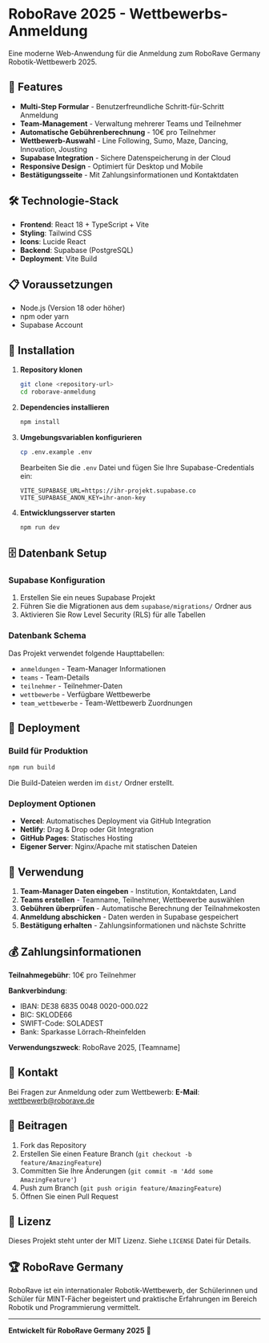 # RoboRave 2025 - Wettbewerbs-Anmeldung

Eine moderne Web-Anwendung für die Anmeldung zum RoboRave Germany Robotik-Wettbewerb 2025.

## 🚀 Features

- **Multi-Step Formular** - Benutzerfreundliche Schritt-für-Schritt Anmeldung
- **Team-Management** - Verwaltung mehrerer Teams und Teilnehmer
- **Automatische Gebührenberechnung** - 10€ pro Teilnehmer
- **Wettbewerb-Auswahl** - Line Following, Sumo, Maze, Dancing, Innovation, Jousting
- **Supabase Integration** - Sichere Datenspeicherung in der Cloud
- **Responsive Design** - Optimiert für Desktop und Mobile
- **Bestätigungsseite** - Mit Zahlungsinformationen und Kontaktdaten

## 🛠️ Technologie-Stack

- **Frontend**: React 18 + TypeScript + Vite
- **Styling**: Tailwind CSS
- **Icons**: Lucide React
- **Backend**: Supabase (PostgreSQL)
- **Deployment**: Vite Build

## 📋 Voraussetzungen

- Node.js (Version 18 oder höher)
- npm oder yarn
- Supabase Account

## 🔧 Installation

1. **Repository klonen**
   ```bash
   git clone <repository-url>
   cd roborave-anmeldung
   ```

2. **Dependencies installieren**
   ```bash
   npm install
   ```

3. **Umgebungsvariablen konfigurieren**
   ```bash
   cp .env.example .env
   ```
   
   Bearbeiten Sie die `.env` Datei und fügen Sie Ihre Supabase-Credentials ein:
   ```
   VITE_SUPABASE_URL=https://ihr-projekt.supabase.co
   VITE_SUPABASE_ANON_KEY=ihr-anon-key
   ```

4. **Entwicklungsserver starten**
   ```bash
   npm run dev
   ```

## 🗄️ Datenbank Setup

### Supabase Konfiguration

1. Erstellen Sie ein neues Supabase Projekt
2. Führen Sie die Migrationen aus dem `supabase/migrations/` Ordner aus
3. Aktivieren Sie Row Level Security (RLS) für alle Tabellen

### Datenbank Schema

Das Projekt verwendet folgende Haupttabellen:
- `anmeldungen` - Team-Manager Informationen
- `teams` - Team-Details
- `teilnehmer` - Teilnehmer-Daten
- `wettbewerbe` - Verfügbare Wettbewerbe
- `team_wettbewerbe` - Team-Wettbewerb Zuordnungen

## 🚀 Deployment

### Build für Produktion

```bash
npm run build
```

Die Build-Dateien werden im `dist/` Ordner erstellt.

### Deployment Optionen

- **Vercel**: Automatisches Deployment via GitHub Integration
- **Netlify**: Drag & Drop oder Git Integration
- **GitHub Pages**: Statisches Hosting
- **Eigener Server**: Nginx/Apache mit statischen Dateien

## 📝 Verwendung

1. **Team-Manager Daten eingeben** - Institution, Kontaktdaten, Land
2. **Teams erstellen** - Teamname, Teilnehmer, Wettbewerbe auswählen
3. **Gebühren überprüfen** - Automatische Berechnung der Teilnahmekosten
4. **Anmeldung abschicken** - Daten werden in Supabase gespeichert
5. **Bestätigung erhalten** - Zahlungsinformationen und nächste Schritte

## 💰 Zahlungsinformationen

**Teilnahmegebühr**: 10€ pro Teilnehmer

**Bankverbindung**:
- IBAN: DE38 6835 0048 0020-000.022
- BIC: SKLODE66
- SWIFT-Code: SOLADEST
- Bank: Sparkasse Lörrach-Rheinfelden

**Verwendungszweck**: RoboRave 2025, [Teamname]

## 📧 Kontakt

Bei Fragen zur Anmeldung oder zum Wettbewerb:
**E-Mail**: wettbewerb@roborave.de

## 🤝 Beitragen

1. Fork das Repository
2. Erstellen Sie einen Feature Branch (`git checkout -b feature/AmazingFeature`)
3. Committen Sie Ihre Änderungen (`git commit -m 'Add some AmazingFeature'`)
4. Push zum Branch (`git push origin feature/AmazingFeature`)
5. Öffnen Sie einen Pull Request

## 📄 Lizenz

Dieses Projekt steht unter der MIT Lizenz. Siehe `LICENSE` Datei für Details.

## 🏆 RoboRave Germany

RoboRave ist ein internationaler Robotik-Wettbewerb, der Schülerinnen und Schüler für MINT-Fächer begeistert und praktische Erfahrungen im Bereich Robotik und Programmierung vermittelt.

---

**Entwickelt für RoboRave Germany 2025** 🤖